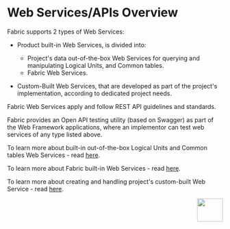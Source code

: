 # Web Services/APIs Overview 

Fabric supports 2 types of Web Services:

* Product built-in Web Services, is divided into:
  * Project's data out-of-the-box Web Services for querying and manipulating Logical Units, and Common tables. 
  * Fabric Web Services.

* Custom-Built Web Services, that are developed as part of the project's implementation, according to dedicated project needs.



Fabric Web Services apply and follow REST API guidelines and standards.

Fabric provides an Open API testing utility (based on Swagger) as part of the Web Framework applications, where an implementor can test web services of any type listed above.



To learn more about built-in out-of-the-box Logical Units and Common tables Web Services - read [here](/articles/15_web_services_and_graphit/02_built_in_lu_ws.md).

To learn more about Fabric built-in Web Services - read [here](/articles/15_web_services_and_graphit/04_built_in_fabric_ws.md).

To learn more about creating and handling project's custom-built Web Service - read [here](/articles/15_web_services_and_graphit/05_custom_ws.md).



[<img align="right" width="60" height="54" src="/articles/images/Next.png">](/articles/15_web_services_and_graphit/02_built_in_lu_ws.md)